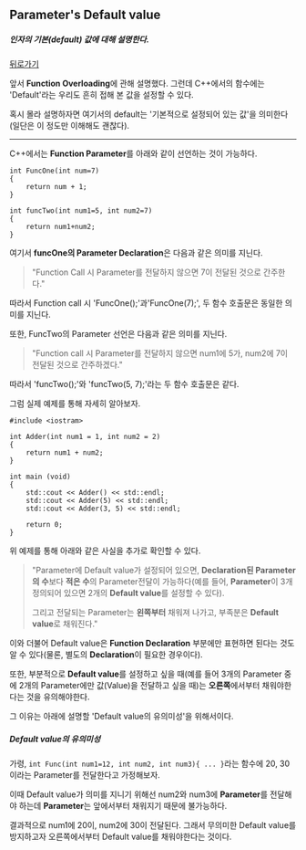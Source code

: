 ## Parameter's Default value  

##### 인자의 기본(default) 값에 대해 설명한다.  

[뒤로가기](/c++/README.md)

앞서 **Function Overloading**에 관해 설명했다. 그런데 C++에서의 함수에는 'Default'라는 우리도 흔히 접해 본 값을 설정할 수 있다.  

혹시 몰라 설명하자면 여기서의 default는 '기본적으로 설정되어 있는 값'을 의미한다(일단은 이 정도만 이해해도 괜찮다).  

---

C++에서는 **Function Parameter**를 아래와 같이 선언하는 것이 가능하다.  

```
int FuncOne(int num=7)
{
	return num + 1;
}

int funcTwo(int num1=5, int num2=7)
{
	return num1+num2;
}
```

여기서 **funcOne의 Parameter Declaration**은 다음과 같은 의미를 지닌다.  

> "Function Call 시 Parameter를 전달하지 않으면 7이 전달된 것으로 간주한다."  

따라서 Function call 시 'FuncOne();'과'FuncOne(7);', 두 함수 호출문은 동일한 의미를 지닌다.  

또한, FuncTwo의 Parameter 선언은 다음과 같은 의미를 지닌다.  

> "Function call 시 Parameter를 전달하지 않으면 num1에 5가, num2에 7이 전달된 것으로 간주하겠다."  

따라서 'funcTwo();'와 'funcTwo(5, 7);'라는 두 함수 호출문은 같다.  

그럼 실제 예제를 통해 자세히 알아보자.  

```
#include <iostram>

int Adder(int num1 = 1, int num2 = 2)
{
	return num1 + num2;
}

int main (void) 
{
	std::cout << Adder() << std::endl;
	std::cout << Adder(5) << std::endl;
	std::cout << Adder(3, 5) << std::endl;

	return 0;
}
```

위 예제를 통해 아래와 같은 사실을 추가로 확인할 수 있다.  

> "Parameter에 Default value가 설정되어 있으면, **Declaration된 Parameter의 수**보다 **적은 수**의 Parameter전달이 가능하다(예를 들어, **Parameter**이 3개 정의되어 있으면 2개의 **Default value**를 설정할 수 있다).  
>
> 그리고 전달되는 Parameter는 **왼쪽부터** 채워져 나가고, 부족분은 **Default value**로 채워진다."  

이와 더불어 Default value은 **Function Declaration** 부분에만 표현하면 된다는 것도 알 수 있다(물론, 별도의 **Declaration**이 필요한 경우이다).    

또한, 부분적으로 **Default value**를 설정하고 싶을 때(예를 들어 3개의 Parameter 중에 2개의 Parameter에만 값(Value)을 전달하고 싶을 때)는 **오른쪽**에서부터 채워야한다는 것을 유의해야한다.  

그 이유는 아래에 설명할 'Default value의 유의미성'을 위해서이다.  

##### Default value의 유의미성  

가령, `int Func(int num1=12, int num2, int num3){ ... }`라는 함수에 20, 30이라는 Parameter를 전달한다고 가정해보자.  

이때 Default value가 의미를 지니기 위해선 num2와 num3에 **Parameter**를 전달해야 하는데 **Parameter**는 앞에서부터 채워지기 때문에 불가능하다.  

결과적으로 num1에 20이, num2에 30이 전달된다. 그래서 무의미한 Default value를 방지하고자 오른쪽에서부터 Default value를 채워야한다는 것이다.  
